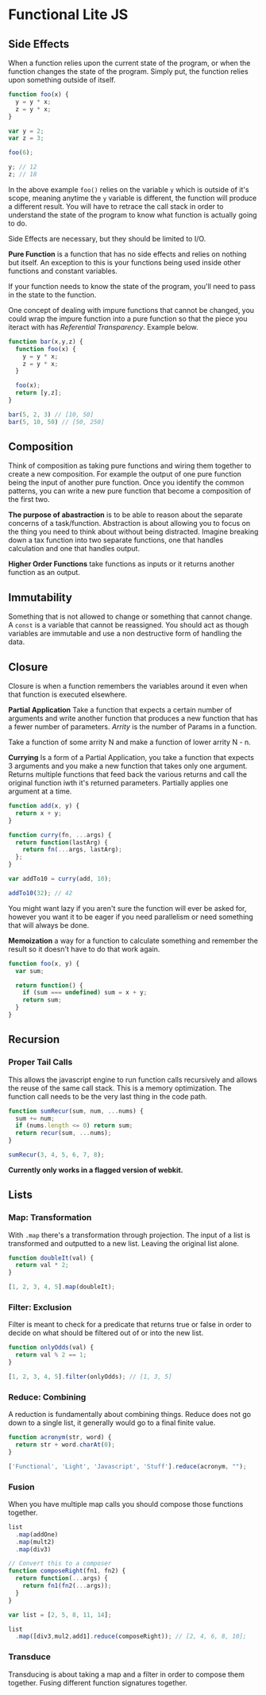 # Functional Lite JS

## Side Effects
When a function relies upon the current state of the program, or when the function changes the state of the program. Simply put, the function relies upon something outside of itself. 

```javascript
function foo(x) {
  y = y * x;
  z = y * x;
}

var y = 2;
var z = 3;

foo(6);

y; // 12
z; // 18
```

In the above example `foo()` relies on the variable `y` which is outside of it's scope, meaning anytime the `y` variable is different, the function will produce a different result. You will have to retrace the call stack in order to understand the state of the program to know what function is actually going to do.  

Side Effects are necessary, but they should be limited to I/O. 

**Pure Function** is a function that has no side effects and relies on nothing but itself. An exception to this is your functions being used inside other functions and constant variables.

If your function needs to know the state of the program, you'll need to pass in the state to the function. 

One concept of dealing with impure functions that cannot be changed, you could wrap the impure function into a pure function so that the piece you iteract with has _Referential Transparency_. Example below.

```javascript
function bar(x,y,z) {
  function foo(x) {
	y = y * x;
	z = y * x;
  }

  foo(x);
  return [y,z];
}

bar(5, 2, 3) // [10, 50]
bar(5, 10, 50) // [50, 250]
```

## Composition
Think of composition as taking pure functions and wiring them together to create a new composition. For example the output of one pure function being the input of another pure function. Once you identify the common patterns, you can write a new pure function that become a composition of the first two.

**The purpose of abastraction** is to be able to reason about the separate concerns of a task/function. Abstraction is about allowing you to focus on the thing you need to think about without being distracted. Imagine breaking down a tax function into two separate functions, one that handles calculation and one that handles output. 

**Higher Order Functions** take functions as inputs or it returns another function as an output.

## Immutability
Something that is not allowed to change or something that cannot change. A `const` is a variable that cannot be reassigned. You should act as though variables are immutable and use a non destructive form of handling the data.


## Closure
Closure is when a function remembers the variables around it even when that function is executed elsewhere.  

**Partial Application**
Take a function that expects a certain number of arguments and write another function that produces a new function that has a fewer number of parameters. _Arrity_ is the number of Params in a function.

Take a function of some arrity N and make a function of lower arrity N - n.

**Currying**
Is a form of a Partial Application, you take a function that expects 3 arguments and you make a new function that takes only one argument. Returns multiple functions that feed back the various returns and call the original function iwth it's returned parameters. Partially applies one argument at a time. 

```javascript
function add(x, y) {
  return x + y;
}

function curry(fn, ...args) {
  return function(lastArg) {
	return fn(...args, lastArg);
  };
}

var addTo10 = curry(add, 10);

addTo10(32); // 42
```

You might want lazy if you aren't sure the function will ever be asked for, however you want it to be eager if you need parallelism or need something that will always be done. 

**Memoization** a way for a function to calculate something and remember the result so it doesn't have to do that work again. 

```javascript
function foo(x, y) {
  var sum;

  return function() {
	if (sum === undefined) sum = x + y;
	return sum;
  }
}
```

## Recursion
### Proper Tail Calls
This allows the javascript engine to run function calls recursively and allows the reuse of the same call stack. This is a memory optimization. The function call needs to be the very last thing in the code path. 

```javascript
function sumRecur(sum, num, ...nums) {
  sum += num;
  if (nums.length <= 0) return sum;
  return recur(sum, ...nums);
}

sumRecur(3, 4, 5, 6, 7, 8);
```

**Currently only works in a flagged version of webkit.**

## Lists
### Map: Transformation
With `.map` there's a transformation through projection. The input of a list is transformed and outputted to a new list. Leaving the original list alone. 

```javascript
function doubleIt(val) {
  return val * 2;
}

[1, 2, 3, 4, 5].map(doubleIt);
```

### Filter: Exclusion
Filter is meant to check for a predicate that returns true or false in order to decide on what should be filtered out of or into the new list.

```javascript
function onlyOdds(val) {
  return val % 2 == 1;
}

[1, 2, 3, 4, 5].filter(onlyOdds); // [1, 3, 5]
```

### Reduce: Combining
A reduction is fundamentally about combining things. Reduce does not go down to a single list, it generally would go to a final finite value.

```javascript
function acronym(str, word) {
  return str + word.charAt(0);
}

['Functional', 'Light', 'Javascript', 'Stuff'].reduce(acronym, "");
```

### Fusion
When you have multiple map calls you should compose those functions together. 

```javascript
list
  .map(addOne)
  .map(mult2)
  .map(div3)

// Convert this to a composer
function composeRight(fn1, fn2) {
  return function(...args) {
	return fn1(fn2(...args));
  }
}

var list = [2, 5, 8, 11, 14];

list
  .map([div3,mul2,add1].reduce(composeRight)); // [2, 4, 6, 8, 10];
```

### Transduce
Transducing is about taking a map and a filter in order to compose them together. Fusing different function signatures together.